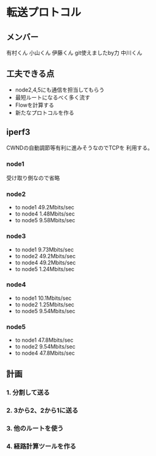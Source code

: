 # 転送プロトコル
## メンバー
有村くん
小山くん
伊藤くん git使えましたby力
中川くん

## 工夫できる点
- node2,4,5にも通信を担当してもらう
- 最短ルートになるべく多く流す
- Flowを計算する
- 新たなプロトコルを作る

## iperf3
CWNDの自動調節等有利に進みそうなのでTCPを
利用する。
### node1
受け取り側なので省略
### node2
- to node1 49.2Mbits/sec
- to node4 1.48Mbits/sec
- to node5 9.58Mbits/sec

### node3
- to node1 9.73Mbits/sec
- to node2 49.2Mbits/sec
- to node4 49.2Mbits/sec
- to node5 1.24Mbits/sec

### node4
- to node1 10.1Mbits/sec
- to node2 1.25Mbits/sec
- to node5 9.54Mbits/sec

### node5
- to node1 47.8Mbits/sec
- to node2 9.54Mbits/sec
- to node4 47.8Mbits/sec

## 計画
### 1. 分割して送る
### 2. 3から2、2から1に送る
### 3. 他のルートを使う
### 4. 経路計算ツールを作る